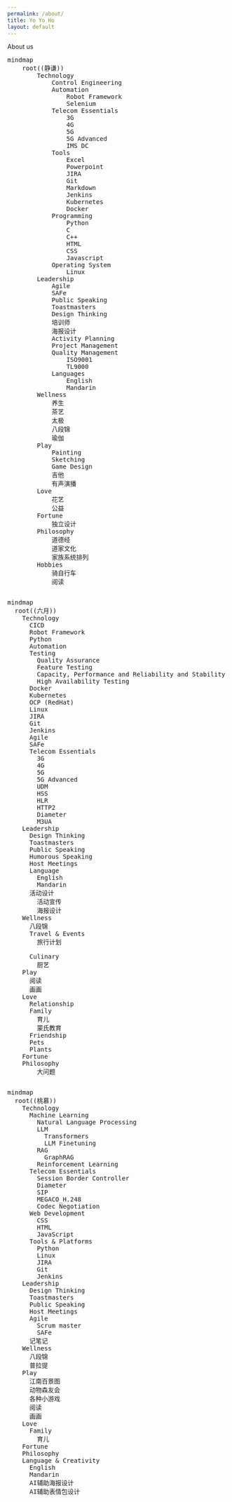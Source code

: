 ```yaml
---
permalink: /about/
title: Yo Yo Ho
layout: default
---
```

About us
<pre class="mermaid">
mindmap
    root((静谦))
        Technology
            Control Engineering
            Automation
                Robot Framework
                Selenium
            Telecom Essentials
                3G
                4G
                5G
                5G Advanced
                IMS DC
            Tools
                Excel
                Powerpoint
                JIRA
                Git
                Markdown
                Jenkins
                Kubernetes
                Docker
            Programming
                Python
                C
                C++
                HTML
                CSS
                Javascript
            Operating System
                Linux
        Leadership
            Agile
            SAFe
            Public Speaking
            Toastmasters
            Design Thinking
            培训师
            海报设计
            Activity Planning
            Project Management
            Quality Management
                ISO9001
                TL9000
            Languages
                English
                Mandarin
        Wellness
            养生
            茶艺
            太极
            八段锦
            瑜伽
        Play
            Painting
            Sketching
            Game Design
            吉他
            有声演播
        Love
            花艺
            公益
        Fortune
            独立设计
        Philosophy
            道德经
            道家文化
            家族系统排列
        Hobbies
            骑自行车
            阅读

</pre>

<pre class="mermaid">
mindmap
  root((六月))
    Technology
      CICD
      Robot Framework
      Python
      Automation
      Testing
        Quality Assurance
        Feature Testing
        Capacity, Performance and Reliability and Stability Testing
        High Availability Testing
      Docker
      Kubernetes
      OCP (RedHat)
      Linux
      JIRA
      Git
      Jenkins
      Agile
      SAFe
      Telecom Essentials
        3G
        4G
        5G
        5G Advanced
        UDM
        HSS
        HLR
        HTTP2
        Diameter
        M3UA
    Leadership
      Design Thinking
      Toastmasters
      Public Speaking
      Humorous Speaking
      Host Meetings
      Language
        English
        Mandarin
      活动设计
        活动宣传
        海报设计
    Wellness
      八段锦
      Travel & Events
        旅行计划

      Culinary
        厨艺
    Play
      阅读
      画画
    Love
      Relationship
      Family
        育儿
        蒙氏教育
      Friendship
      Pets
      Plants
    Fortune
    Philosophy
        大问题

</pre>


<pre class="mermaid">
mindmap
  root((桃慕))
    Technology
      Machine Learning
        Natural Language Processing
        LLM
          Transformers
          LLM Finetuning
        RAG
          GraphRAG
        Reinforcement Learning
      Telecom Essentials
        Session Border Controller
        Diameter
        SIP
        MEGACO_H.248
        Codec Negotiation
      Web Development
        CSS
        HTML
        JavaScript
      Tools & Platforms
        Python
        Linux
        JIRA
        Git
        Jenkins
    Leadership
      Design Thinking
      Toastmasters
      Public Speaking
      Host Meetings
      Agile
        Scrum master
        SAFe
      记笔记
    Wellness
      八段锦
      普拉提
    Play
      江南百景图
      动物森友会
      各种小游戏
      阅读
      画画
    Love
      Family
        育儿
    Fortune
    Philosophy
    Language & Creativity
      English
      Mandarin
      AI辅助海报设计
      AI辅助表情包设计
</pre>

